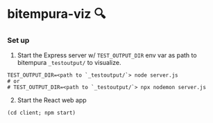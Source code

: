 # bitempura-viz 🔍

### Set up

1. Start the Express server w/ `TEST_OUTPUT_DIR` env var as path to bitempura `_testoutput/` to visualize.
```
TEST_OUTPUT_DIR=<path to `_testoutput/`> node server.js
# or
# TEST_OUTPUT_DIR=<path to `_testoutput/`> npx nodemon server.js
```

2. Start the React web app
```
(cd client; npm start)
````
